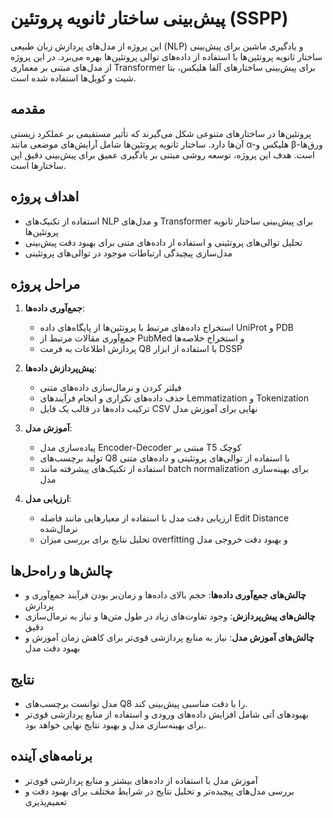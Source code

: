 # پیش‌بینی ساختار ثانویه پروتئین (SSPP)

این پروژه از مدل‌های پردازش زبان طبیعی (NLP) و یادگیری ماشین برای پیش‌بینی ساختار ثانویه پروتئین‌ها با استفاده از داده‌های توالی پروتئین‌ها بهره می‌برد. در این پروژه از مدل‌های مبتنی بر معماری Transformer برای پیش‌بینی ساختارهای آلفا هلیکس، بتا شیت و کویل‌ها استفاده شده است.

## مقدمه
پروتئین‌ها در ساختارهای متنوعی شکل می‌گیرند که تأثیر مستقیمی بر عملکرد زیستی آن‌ها دارد. ساختار ثانویه پروتئین‌ها شامل آرایش‌های موضعی مانند α-هلیکس و β-ورق‌ها است. هدف این پروژه، توسعه روشی مبتنی بر یادگیری عمیق برای پیش‌بینی دقیق این ساختارها است.

## اهداف پروژه
- استفاده از تکنیک‌های NLP و مدل‌های Transformer برای پیش‌بینی ساختار ثانویه پروتئین‌ها
- تحلیل توالی‌های پروتئینی و استفاده از داده‌های متنی برای بهبود دقت پیش‌بینی
- مدل‌سازی پیچیدگی ارتباطات موجود در توالی‌های پروتئینی

## مراحل پروژه
1. **جمع‌آوری داده‌ها**:
   - استخراج داده‌های مرتبط با پروتئین‌ها از پایگاه‌های داده UniProt و PDB
   - جمع‌آوری مقالات مرتبط از PubMed و استخراج خلاصه‌ها
   - پردازش اطلاعات به فرمت Q8 با استفاده از ابزار DSSP

2. **پیش‌پردازش داده‌ها**:
   - فیلتر کردن و نرمال‌سازی داده‌های متنی
   - حذف داده‌های تکراری و انجام فرآیندهای Lemmatization و Tokenization
   - ترکیب داده‌ها در قالب یک فایل CSV نهایی برای آموزش مدل

3. **آموزش مدل**:
   - پیاده‌سازی مدل Encoder-Decoder مبتنی بر T5 کوچک
   - تولید برچسب‌های Q8 با استفاده از توالی‌های پروتئینی و داده‌های متنی
   - استفاده از تکنیک‌های پیشرفته مانند batch normalization برای بهینه‌سازی مدل

4. **ارزیابی مدل**:
   - ارزیابی دقت مدل با استفاده از معیارهایی مانند فاصله Edit Distance نرمال‌شده
   - تحلیل نتایج برای بررسی میزان overfitting و بهبود دقت خروجی مدل

## چالش‌ها و راه‌حل‌ها
- **چالش‌های جمع‌آوری داده‌ها**: حجم بالای داده‌ها و زمان‌بر بودن فرآیند جمع‌آوری و پردازش
- **چالش‌های پیش‌پردازش**: وجود تفاوت‌های زیاد در طول متن‌ها و نیاز به نرمال‌سازی دقیق
- **چالش‌های آموزش مدل**: نیاز به منابع پردازشی قوی‌تر برای کاهش زمان آموزش و بهبود دقت مدل

## نتایج
- مدل توانست برچسب‌های Q8 را با دقت مناسبی پیش‌بینی کند.
- بهبودهای آتی شامل افزایش داده‌های ورودی و استفاده از منابع پردازشی قوی‌تر برای بهینه‌سازی مدل و بهبود نتایج نهایی خواهد بود.

## برنامه‌های آینده
- آموزش مدل با استفاده از داده‌های بیشتر و منابع پردازشی قوی‌تر
- بررسی مدل‌های پیچیده‌تر و تحلیل نتایج در شرایط مختلف برای بهبود دقت و تعمیم‌پذیری
